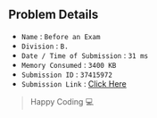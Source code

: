 ## Problem Details 
 
- `Name`                      : `Before an Exam`
- `Division`                  : `B.`
- `Date / Time of Submission` : `31 ms`
- `Memory Consumed`           : `3400 KB`
- `Submission ID`             : `37415972`
- `Submission Link`           : [Click Here](http://codeforces.com/contest/4/submission/37415972)

> Happy Coding   :computer: